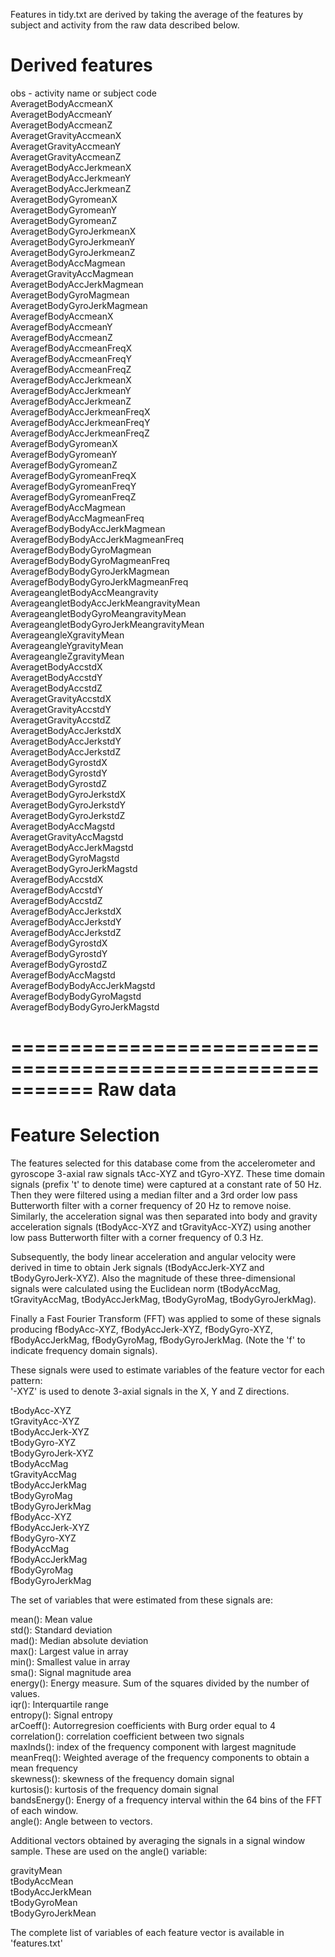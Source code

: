 Features in tidy.txt are derived by taking the average of the features by subject and activity from the raw data described below.

Derived features
================
obs - activity name or subject code  
AveragetBodyAccmeanX  
AveragetBodyAccmeanY  
AveragetBodyAccmeanZ  
AveragetGravityAccmeanX  
AveragetGravityAccmeanY  
AveragetGravityAccmeanZ  
AveragetBodyAccJerkmeanX  
AveragetBodyAccJerkmeanY  
AveragetBodyAccJerkmeanZ  
AveragetBodyGyromeanX  
AveragetBodyGyromeanY  
AveragetBodyGyromeanZ  
AveragetBodyGyroJerkmeanX  
AveragetBodyGyroJerkmeanY  
AveragetBodyGyroJerkmeanZ  
AveragetBodyAccMagmean  
AveragetGravityAccMagmean  
AveragetBodyAccJerkMagmean  
AveragetBodyGyroMagmean  
AveragetBodyGyroJerkMagmean  
AveragefBodyAccmeanX  
AveragefBodyAccmeanY  
AveragefBodyAccmeanZ  
AveragefBodyAccmeanFreqX  
AveragefBodyAccmeanFreqY  
AveragefBodyAccmeanFreqZ  
AveragefBodyAccJerkmeanX  
AveragefBodyAccJerkmeanY  
AveragefBodyAccJerkmeanZ  
AveragefBodyAccJerkmeanFreqX  
AveragefBodyAccJerkmeanFreqY  
AveragefBodyAccJerkmeanFreqZ  
AveragefBodyGyromeanX  
AveragefBodyGyromeanY  
AveragefBodyGyromeanZ  
AveragefBodyGyromeanFreqX  
AveragefBodyGyromeanFreqY  
AveragefBodyGyromeanFreqZ  
AveragefBodyAccMagmean  
AveragefBodyAccMagmeanFreq  
AveragefBodyBodyAccJerkMagmean  
AveragefBodyBodyAccJerkMagmeanFreq  
AveragefBodyBodyGyroMagmean  
AveragefBodyBodyGyroMagmeanFreq  
AveragefBodyBodyGyroJerkMagmean  
AveragefBodyBodyGyroJerkMagmeanFreq  
AverageangletBodyAccMeangravity  
AverageangletBodyAccJerkMeangravityMean  
AverageangletBodyGyroMeangravityMean  
AverageangletBodyGyroJerkMeangravityMean  
AverageangleXgravityMean  
AverageangleYgravityMean  
AverageangleZgravityMean  
AveragetBodyAccstdX  
AveragetBodyAccstdY  
AveragetBodyAccstdZ  
AveragetGravityAccstdX  
AveragetGravityAccstdY  
AveragetGravityAccstdZ  
AveragetBodyAccJerkstdX  
AveragetBodyAccJerkstdY  
AveragetBodyAccJerkstdZ  
AveragetBodyGyrostdX  
AveragetBodyGyrostdY  
AveragetBodyGyrostdZ  
AveragetBodyGyroJerkstdX  
AveragetBodyGyroJerkstdY  
AveragetBodyGyroJerkstdZ  
AveragetBodyAccMagstd  
AveragetGravityAccMagstd  
AveragetBodyAccJerkMagstd  
AveragetBodyGyroMagstd  
AveragetBodyGyroJerkMagstd  
AveragefBodyAccstdX  
AveragefBodyAccstdY  
AveragefBodyAccstdZ  
AveragefBodyAccJerkstdX  
AveragefBodyAccJerkstdY  
AveragefBodyAccJerkstdZ  
AveragefBodyGyrostdX  
AveragefBodyGyrostdY  
AveragefBodyGyrostdZ  
AveragefBodyAccMagstd  
AveragefBodyBodyAccJerkMagstd  
AveragefBodyBodyGyroMagstd  
AveragefBodyBodyGyroJerkMagstd  

===========================================================
Raw data
===========================================================

Feature Selection 
=================

The features selected for this database come from the accelerometer and gyroscope 3-axial raw signals tAcc-XYZ and tGyro-XYZ. These time domain signals (prefix 't' to denote time) were captured at a constant rate of 50 Hz. Then they were filtered using a median filter and a 3rd order low pass Butterworth filter with a corner frequency of 20 Hz to remove noise. Similarly, the acceleration signal was then separated into body and gravity acceleration signals (tBodyAcc-XYZ and tGravityAcc-XYZ) using another low pass Butterworth filter with a corner frequency of 0.3 Hz. 

Subsequently, the body linear acceleration and angular velocity were derived in time to obtain Jerk signals (tBodyAccJerk-XYZ and tBodyGyroJerk-XYZ). Also the magnitude of these three-dimensional signals were calculated using the Euclidean norm (tBodyAccMag, tGravityAccMag, tBodyAccJerkMag, tBodyGyroMag, tBodyGyroJerkMag). 

Finally a Fast Fourier Transform (FFT) was applied to some of these signals producing fBodyAcc-XYZ, fBodyAccJerk-XYZ, fBodyGyro-XYZ, fBodyAccJerkMag, fBodyGyroMag, fBodyGyroJerkMag. (Note the 'f' to indicate frequency domain signals). 

These signals were used to estimate variables of the feature vector for each pattern:  
'-XYZ' is used to denote 3-axial signals in the X, Y and Z directions.

tBodyAcc-XYZ  
tGravityAcc-XYZ  
tBodyAccJerk-XYZ  
tBodyGyro-XYZ  
tBodyGyroJerk-XYZ  
tBodyAccMag  
tGravityAccMag  
tBodyAccJerkMag  
tBodyGyroMag  
tBodyGyroJerkMag  
fBodyAcc-XYZ  
fBodyAccJerk-XYZ  
fBodyGyro-XYZ  
fBodyAccMag  
fBodyAccJerkMag  
fBodyGyroMag  
fBodyGyroJerkMag  

The set of variables that were estimated from these signals are: 

mean(): Mean value  
std(): Standard deviation  
mad(): Median absolute deviation   
max(): Largest value in array  
min(): Smallest value in array  
sma(): Signal magnitude area  
energy(): Energy measure. Sum of the squares divided by the number of values.  
iqr(): Interquartile range  
entropy(): Signal entropy  
arCoeff(): Autorregresion coefficients with Burg order equal to 4  
correlation(): correlation coefficient between two signals  
maxInds(): index of the frequency component with largest magnitude  
meanFreq(): Weighted average of the frequency components to obtain a mean frequency  
skewness(): skewness of the frequency domain signal  
kurtosis(): kurtosis of the frequency domain signal  
bandsEnergy(): Energy of a frequency interval within the 64 bins of the FFT of each window.  
angle(): Angle between to vectors.  

Additional vectors obtained by averaging the signals in a signal window sample. These are used on the angle() variable:

gravityMean  
tBodyAccMean  
tBodyAccJerkMean  
tBodyGyroMean  
tBodyGyroJerkMean  

The complete list of variables of each feature vector is available in 'features.txt'

